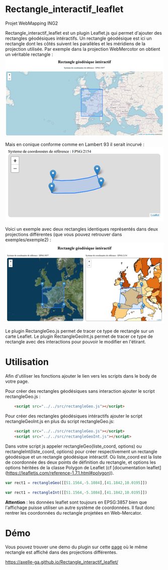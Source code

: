 # Rectangle_interactif_leaflet
Projet WebMapping ING2

Rectangle_interactif_leaflet est un plugin Leaflet.js qui permet d'ajouter des rectangles géodésiques intéractifs.
Un rectangle géodésique est ici un rectangle dont les côtés suivent les parallèles et les méridiens de la projection utilisée.
Par exemple dans la projection WebMercotor on obtient un véritable rectangle :
![Alt text](img/rectangleGeo_webmercator.PNG?raw=true "Rectangle Géodésique en WebMercator")

Mais en conique conforme comme en Lambert 93 il serait incurvé :
![Alt text](img/rectangleGeo_lambert93.PNG?raw=true "Rectangle Géodésique en Lambert 93")
  
Voici un exemple avec deux rectangles identiques représentés dans deux projections différentes (que vous pouvez retrouver dans exemples/exemple2) :
![Alt text](img/rectanglegeo_mercator_lambert93.PNG?raw=true "Rectangle Géodésique en Lambert 93")
  
Le plugin RectangleGeo.js permet de tracer ce type de rectangle sur un carte Leaflet.
Le plugin RectangleGeoInt.js permet de tracer ce type de rectangle avec des interactions pour pouvoir le modifier en l'étirant.

# Utilisation

Afin d'utiliser les fonctions ajouter le lien vers les scripts dans le body de votre page.
  
Pour créer des rectangles géodésiques sans interaction ajouter le script rectangleGeo.js :
  
```html
	<script src="../../src/rectangleGeo.js"></script>
```


  
Pour créer des rectangles géodésiques intéractifs ajouter le script rectangleGeoInt.js en plus du script rectangleGeo.js:
  
```html
	<script src="../../src/rectangleGeo.js"></script>
	<script src="../../src/rectangleGeoInt.js"></script>
```

Dans votre script js appeler rectangleGeo(liste_coord, options) ou rectangleInt(liste_coord, options) pour créer respectivement un rectangle géodésique et un rectangle géodésique intéractif.
Où liste_coord est la liste de coordonnée des deux points de définition du rectangle, et options les options héritées de la classe Polygon de Leaflet (cf [documentation leaflet] (https://leafletjs.com/reference-1.7.1.html#polygon)).

```javascript
var rect1 = rectangleGeo([[51.1564,-5.1084],[41.1842,10.0195]])
```

```javascript
var rect1 = rectangleInt([[51.1564,-5.1084],[41.1842,10.0195]])
```

**Attention** : les données leaflet sont toujours en EPSG:3857 bien que l'affichage puisse utiliser un autre système de coordonnées. Il faut donc rentrer les coordonnées du rectangle projetées en Web-Mercator. 

# Démo

Vous pouvez trouver une demo du plugin sur cette [page](https://axelle-ga.github.io/Rectangle_interactif_leaflet/) où le même rectangle est affiché dans des projections différentes.

https://axelle-ga.github.io/Rectangle_interactif_leaflet/
